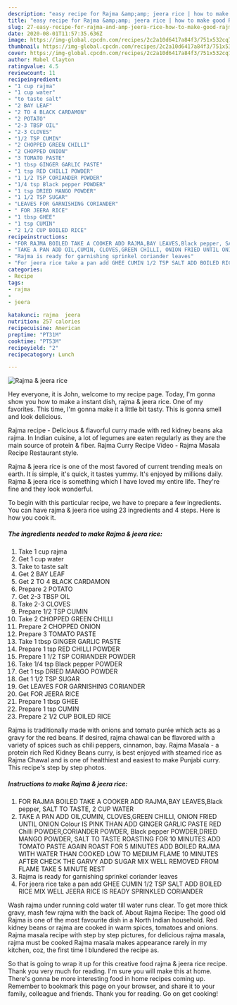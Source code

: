 ```yaml
---
description: "easy recipe for Rajma &amp;amp; jeera rice | how to make good Rajma &amp;amp; jeera rice"
title: "easy recipe for Rajma &amp;amp; jeera rice | how to make good Rajma &amp;amp; jeera rice"
slug: 27-easy-recipe-for-rajma-and-amp-jeera-rice-how-to-make-good-rajma-and-amp-jeera-rice
date: 2020-08-01T11:57:35.636Z
image: https://img-global.cpcdn.com/recipes/2c2a10d6417a84f3/751x532cq70/rajma-jeera-rice-recipe-main-photo.jpg
thumbnail: https://img-global.cpcdn.com/recipes/2c2a10d6417a84f3/751x532cq70/rajma-jeera-rice-recipe-main-photo.jpg
cover: https://img-global.cpcdn.com/recipes/2c2a10d6417a84f3/751x532cq70/rajma-jeera-rice-recipe-main-photo.jpg
author: Mabel Clayton
ratingvalue: 4.5
reviewcount: 11
recipeingredient:
- "1 cup rajma"
- "1 cup water"
- "to taste salt"
- "2 BAY LEAF"
- "2 TO 4 BLACK CARDAMON"
- "2 POTATO"
- "2-3 TBSP OIL"
- "2-3 CLOVES"
- "1/2 TSP CUMIN"
- "2 CHOPPED GREEN CHILLI"
- "2 CHOPPED ONION"
- "3 TOMATO PASTE"
- "1 tbsp GINGER GARLIC PASTE"
- "1 tsp RED CHILLI POWDER"
- "1 1/2 TSP CORIANDER POWDER"
- "1/4 tsp Black pepper POWDER"
- "1 tsp DRIED MANGO POWDER"
- "1 1/2 TSP SUGAR"
- "LEAVES FOR GARNISHING CORIANDER"
- " FOR JEERA RICE"
- "1 tbsp GHEE"
- "1 tsp CUMIN"
- "2 1/2 CUP BOILED RICE"
recipeinstructions:
- "FOR RAJMA BOILED TAKE A COOKER ADD RAJMA,BAY LEAVES,Black pepper, SALT TO TASTE, 2 CUP WATER"
- "TAKE A PAN ADD OIL,CUMIN, CLOVES,GREEN CHILLI, ONION FRIED UNTIL ONION Colour IS PINK THAN ADD GINGER GARLIC PASTE RED Chilli POWDER,CORIANDER POWDER, Black pepper POWDER,DRIED MANGO POWDER, SALT TO TASTE ROASTING FOR 10 MINUTES ADD TOMATO PASTE AGAIN ROAST FOR 5 MINUTES ADD BOILED RAJMA WITH WATER THAN COOKED LOW TO MEDIUM FLAME 10 MINUTES AFTER CHECK THE GARVY ADD SUGAR MIX WELL REMOVED FROM FLAME TAKE 5 MINUTE REST"
- "Rajma is ready for garnishing sprinkel coriander leaves"
- "For jeera rice take a pan add GHEE CUMIN 1/2 TSP SALT ADD BOILED RICE MIX WELL JEERA RICE IS READY SPRINKLED CORIANDER"
categories:
- Recipe
tags:
- rajma
- 
- jeera

katakunci: rajma  jeera 
nutrition: 257 calories
recipecuisine: American
preptime: "PT31M"
cooktime: "PT53M"
recipeyield: "2"
recipecategory: Lunch

---
```



![Rajma &amp; jeera rice](https://img-global.cpcdn.com/recipes/2c2a10d6417a84f3/751x532cq70/rajma-jeera-rice-recipe-main-photo.jpg)

Hey everyone, it is John, welcome to my recipe page. Today, I'm gonna show you how to make a instant dish, rajma &amp; jeera rice. One of my favorites. This time, I'm gonna make it a little bit tasty. This is gonna smell and look delicious.

Rajma recipe - Delicious &amp; flavorful curry made with red kidney beans aka rajma. In Indian cuisine, a lot of legumes are eaten regularly as they are the main source of protein &amp; fiber. Rajma Curry Recipe Video - Rajma Masala Recipe Restaurant style.

Rajma &amp; jeera rice is one of the most favored of current trending meals on earth. It is simple, it's quick, it tastes yummy. It's enjoyed by millions daily. Rajma &amp; jeera rice is something which I have loved my entire life. They're fine and they look wonderful.


To begin with this particular recipe, we have to prepare a few ingredients. You can have rajma &amp; jeera rice using 23 ingredients and 4 steps. Here is how you cook it.

<!--inarticleads1-->

##### The ingredients needed to make Rajma &amp; jeera rice:

1. Take 1 cup rajma
1. Get 1 cup water
1. Take to taste salt
1. Get 2 BAY LEAF
1. Get 2 TO 4 BLACK CARDAMON
1. Prepare 2 POTATO
1. Get 2-3 TBSP OIL
1. Take 2-3 CLOVES
1. Prepare 1/2 TSP CUMIN
1. Take 2 CHOPPED GREEN CHILLI
1. Prepare 2 CHOPPED ONION
1. Prepare 3 TOMATO PASTE
1. Take 1 tbsp GINGER GARLIC PASTE
1. Prepare 1 tsp RED CHILLI POWDER
1. Prepare 1 1/2 TSP CORIANDER POWDER
1. Take 1/4 tsp Black pepper POWDER
1. Get 1 tsp DRIED MANGO POWDER
1. Get 1 1/2 TSP SUGAR
1. Get LEAVES FOR GARNISHING CORIANDER
1. Get  FOR JEERA RICE
1. Prepare 1 tbsp GHEE
1. Prepare 1 tsp CUMIN
1. Prepare 2 1/2 CUP BOILED RICE


Rajma is traditionally made with onions and tomato purée which acts as a gravy for the red beans. If desired, rajma chawal can be flavored with a variety of spices such as chili peppers, cinnamon, bay. Rajma Masala - a protein rich Red Kidney Beans curry, is best enjoyed with steamed rice as Rajma Chawal and is one of healthiest and easiest to make Punjabi curry. This recipe&#39;s step by step photos. 

<!--inarticleads2-->

##### Instructions to make Rajma &amp; jeera rice:

1. FOR RAJMA BOILED TAKE A COOKER ADD RAJMA,BAY LEAVES,Black pepper, SALT TO TASTE, 2 CUP WATER
1. TAKE A PAN ADD OIL,CUMIN, CLOVES,GREEN CHILLI, ONION FRIED UNTIL ONION Colour IS PINK THAN ADD GINGER GARLIC PASTE RED Chilli POWDER,CORIANDER POWDER, Black pepper POWDER,DRIED MANGO POWDER, SALT TO TASTE ROASTING FOR 10 MINUTES ADD TOMATO PASTE AGAIN ROAST FOR 5 MINUTES ADD BOILED RAJMA WITH WATER THAN COOKED LOW TO MEDIUM FLAME 10 MINUTES AFTER CHECK THE GARVY ADD SUGAR MIX WELL REMOVED FROM FLAME TAKE 5 MINUTE REST
1. Rajma is ready for garnishing sprinkel coriander leaves
1. For jeera rice take a pan add GHEE CUMIN 1/2 TSP SALT ADD BOILED RICE MIX WELL JEERA RICE IS READY SPRINKLED CORIANDER


Wash rajma under running cold water till water runs clear. To get more thick gravy, mash few rajma with the back of. About Rajma Recipe: The good old Rajma is one of the most favourite dish in a North Indian household. Red kidney beans or rajma are cooked in warm spices, tomatoes and onions. Rajma masala recipe with step by step pictures, for delicious rajma masala, rajma must be cooked Rajma masala makes appearance rarely in my kitchen, coz, the first time I blundered the recipe as. 

So that is going to wrap it up for this creative food rajma &amp; jeera rice recipe. Thank you very much for reading. I'm sure you will make this at home. There's gonna be more interesting food in home recipes coming up. Remember to bookmark this page on your browser, and share it to your family, colleague and friends. Thank you for reading. Go on get cooking!
